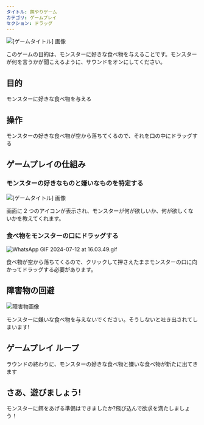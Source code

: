```yaml
---
タイトル: 餌やりゲーム
カテゴリ: ゲームプレイ
セクション: ドラッグ
---
```

![[ゲームタイトル] 画像](https://help.Studycat.com/hc/article_attachments/34827003977625)

このゲームの目的は、モンスターに好きな食べ物を与えることです。モンスターが何を言うかが聞こえるように、サウンドをオンにしてください。

## 目的

モンスターに好きな食べ物を与える

## 操作

モンスターの好きな食べ物が空から落ちてくるので、それを口の中にドラッグする

## ゲームプレイの仕組み

### モンスターの好きなものと嫌いなものを特定する

![[ゲームタイトル] 画像](https://help.Studycat.com/hc/article_attachments/34827003977625)

画面に 2 つのアイコンが表示され、モンスターが何が欲しいか、何が欲しくないかを教えてくれます。

### 食べ物をモンスターの口にドラッグする

![WhatsApp GIF 2024-07-12 at 16.03.49.gif](https://help.Studycat.com/hc/article_attachments/34976665858457)

食べ物が空から落ちてくるので、クリックして押さえたままモンスターの口に向かってドラッグする必要があります。

## 障害物の回避

![障害物画像](https://help.Studycat.com/hc/article_attachments/34826992367897)

モンスターに嫌いな食べ物を与えないでください。そうしないと吐き出されてしまいます!

## ゲームプレイ ループ

ラウンドの終わりに、モンスターの好きな食べ物と嫌いな食べ物が新たに出てきます

## さあ、遊びましょう!

モンスターに餌をあげる準備はできましたか?飛び込んで欲求を満たしましょう！